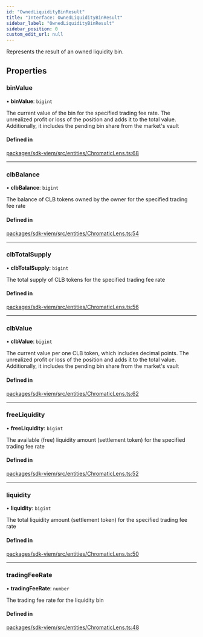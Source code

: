 ```yaml
---
id: "OwnedLiquidityBinResult"
title: "Interface: OwnedLiquidityBinResult"
sidebar_label: "OwnedLiquidityBinResult"
sidebar_position: 0
custom_edit_url: null
---
```


Represents the result of an owned liquidity bin.

## Properties

### binValue

• **binValue**: `bigint`

The current value of the bin for the specified trading fee rate.
The unrealized profit or loss of the position and adds it to the total value.
Additionally, it includes the pending bin share from the market's vault

#### Defined in

[packages/sdk-viem/src/entities/ChromaticLens.ts:68](https://github.com/chromatic-protocol/sdk/blob/cf510b0/packages/sdk-viem/src/entities/ChromaticLens.ts#L68)

___

### clbBalance

• **clbBalance**: `bigint`

The balance of CLB tokens owned by the owner for the specified trading fee rate

#### Defined in

[packages/sdk-viem/src/entities/ChromaticLens.ts:54](https://github.com/chromatic-protocol/sdk/blob/cf510b0/packages/sdk-viem/src/entities/ChromaticLens.ts#L54)

___

### clbTotalSupply

• **clbTotalSupply**: `bigint`

The total supply of CLB tokens for the specified trading fee rate

#### Defined in

[packages/sdk-viem/src/entities/ChromaticLens.ts:56](https://github.com/chromatic-protocol/sdk/blob/cf510b0/packages/sdk-viem/src/entities/ChromaticLens.ts#L56)

___

### clbValue

• **clbValue**: `bigint`

The current value per one CLB token, which includes decimal points.
The unrealized profit or loss of the position and adds it to the total value.
Additionally, it includes the pending bin share from the market's vault

#### Defined in

[packages/sdk-viem/src/entities/ChromaticLens.ts:62](https://github.com/chromatic-protocol/sdk/blob/cf510b0/packages/sdk-viem/src/entities/ChromaticLens.ts#L62)

___

### freeLiquidity

• **freeLiquidity**: `bigint`

The available (free) liquidity amount (settlement token) for the specified trading fee rate

#### Defined in

[packages/sdk-viem/src/entities/ChromaticLens.ts:52](https://github.com/chromatic-protocol/sdk/blob/cf510b0/packages/sdk-viem/src/entities/ChromaticLens.ts#L52)

___

### liquidity

• **liquidity**: `bigint`

The total liquidity amount (settlement token) for the specified trading fee rate

#### Defined in

[packages/sdk-viem/src/entities/ChromaticLens.ts:50](https://github.com/chromatic-protocol/sdk/blob/cf510b0/packages/sdk-viem/src/entities/ChromaticLens.ts#L50)

___

### tradingFeeRate

• **tradingFeeRate**: `number`

The trading fee rate for the liquidity bin

#### Defined in

[packages/sdk-viem/src/entities/ChromaticLens.ts:48](https://github.com/chromatic-protocol/sdk/blob/cf510b0/packages/sdk-viem/src/entities/ChromaticLens.ts#L48)
